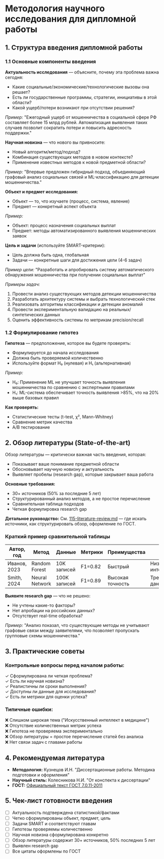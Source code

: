 # Методология научного исследования для дипломной работы

## 1. Структура введения дипломной работы

### 1.1 Основные компоненты введения

**Актуальность исследования** — объясните, почему эта проблема важна сегодня:
- Какие социальные/экономические/технологические вызовы она решает?
- Есть ли государственные программы, стратегии, инициативы в этой области?
- Какой ущерб/потери возникают при отсутствии решения?

*Пример:* "Ежегодный ущерб от мошенничества в социальной сфере РФ составляет более 15 млрд рублей. Автоматизация выявления таких случаев позволит сократить потери и повысить адресность поддержки."

**Научная новизна** — что нового вы привносите:
- Новый алгоритм/метод/подход?
- Комбинация существующих методов в новом контексте?
- Применение известных методов к новой предметной области?

*Пример:* "Впервые предложен гибридный подход, объединяющий графовый анализ социальных связей и ML-классификацию для детекции мошенничества."

**Объект и предмет исследования:**
- Объект — то, что изучаете (процесс, система, явление)
- Предмет — конкретный аспект объекта

*Пример:*
- Объект: процесс назначения социальных выплат
- Предмет: методы автоматизированного выявления мошеннических заявок

**Цель и задачи** (используйте SMART-критерии):
- Цель должна быть одна, глобальная
- Задачи — конкретные шаги для достижения цели (4-6 задач)

*Пример цели:* "Разработать и апробировать систему автоматического обнаружения мошенничества при получении социальных выплат"

*Примеры задач:*
1. Провести анализ существующих методов детекции мошенничества
2. Разработать архитектуру системы и выбрать технологический стек
3. Реализовать алгоритмы классификации и детекции аномалий
4. Провести экспериментальную валидацию на реальных/синтетических данных
5. Оценить эффективность системы по метрикам precision/recall

### 1.2 Формулирование гипотез

**Гипотеза** — предположение, которое вы будете проверять:
- Формулируется до начала исследования
- Должна быть проверяемой количественно
- Используйте формат H₀ (нулевая) и H₁ (альтернативная)

*Пример:*
- H₀: Применение ML не улучшает точность выявления мошенничества по сравнению с экспертными правилами
- H₁: ML-система обеспечивает точность выявления >85%, что на 20% выше базовых правил

**Как проверять:**
- Статистические тесты (t-test, χ², Mann-Whitney)
- Сравнение метрик качества
- A/B тестирование

## 2. Обзор литературы (State-of-the-art)

Обзор литературы — критически важная часть введения, которая:
- Показывает ваше понимание предметной области
- Обосновывает научную новизну и актуальность
- Выявляет пробелы (research gap), которые закрывает ваша работа

**Основные требования:**
- 30+ источников (50% за последние 5 лет)
- Структурированный анализ методов, а не простое перечисление
- Сравнительная таблица подходов
- Четкая формулировка research gap

**Детальное руководство:** См. [115-literature-review.md](115-literature-review.md) — где искать источники, как структурировать обзор, оформление по ГОСТ.

### Краткий пример сравнительной таблицы

| Автор, год | Метод | Данные | Метрики | Преимущества | Недостатки |
|------------|-------|--------|---------|--------------|------------|
| Иванов, 2023 | Random Forest | 10K записей | F1=0.82 | Быстрый | Низкая интерпретируемость |
| Smith, 2024 | Neural Network | 100K записей | F1=0.89 | Высокая точность | Требует много данных |

**Выявите research gap** — что не решено:
- Не учтены какие-то факторы?
- Нет апробации на российских данных?
- Отсутствует real-time обработка?

*Пример:* "Анализ показал, что существующие методы не учитывают графовые связи между заявителями, что позволяет пропускать групповые схемы мошенничества."

## 3. Практические советы

### Контрольные вопросы перед началом работы:

✓ Сформулирована ли четкая проблема?  
✓ Есть ли научная новизна?  
✓ Реалистичны ли сроки выполнения?  
✓ Доступны ли данные для исследования?  
✓ Есть ли метрики для оценки успеха?  

### Типичные ошибки:

❌ Слишком широкая тема ("Искусственный интеллект в медицине")  
❌ Отсутствие количественных метрик успеха  
❌ Гипотеза не проверяема экспериментально  
❌ Обзор литературы = простое перечисление статей без анализа  
❌ Нет связи задач с главами работы  

## 4. Рекомендуемая литература

- **Методология:** Кузнецов И.Н. "Диссертационные работы. Методика подготовки и оформления"
- **Научный стиль:** Колесникова Н.И. "От конспекта к диссертации"
- **ГОСТ:** [Официальный текст ГОСТ 7.0.11-2011](http://protect.gost.ru/)

## 5. Чек-лист готовности введения

- [ ] Актуальность подтверждена статистикой/фактами
- [ ] Четко сформулированы объект, предмет, цель
- [ ] Задачи SMART и соответствуют главам
- [ ] Гипотезы проверяемы количественно
- [ ] Научная новизна сформулирована конкретно
- [ ] Обзор литературы содержит 30+ источников, 50% последних 5 лет
- [ ] Выявлен research gap
- [ ] Все цитаты оформлены по ГОСТ

